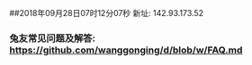 ##2018年09月28日07时12分07秒 新址: 142.93.173.52
### 兔友常见问题及解答: https://github.com/wanggonging/d/blob/w/FAQ.md
